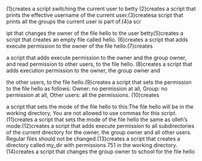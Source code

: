 (1)creates a script switching the current user to betty (2)creates a script that prints the effective username of the current user.(3)createsa script that prints all the groups the current user is part of.(4)a scr

ipt that changes the owner of the file hello to the user betty(5)creates a script that creates an empty file called hello. (6)creates a script that adds execute permission to the owner of the file hello.(7)creates

 a script that adds execute permission to the owner and the group owner, and read permission to other users, to the file hello. (8)creates a script that adds execution permission to the owner, the group owner and 

the other users, to the file hello.(9)creates a script that sets the permission to the file hello as follows: Owner: no permission at all, Group: no permission at all, Other users: all the permissions. (10)creates

 a script that sets the mode of the file hello to this:The file hello will be in the working directory, You are not allowed to use commas for this script.(11)creates a script that sets the mode of the file hello the same as olleh’s mode.(12)creates a script that adds execute permission to all subdirectories of the current directory for the owner, the group owner and all other users. Regular files should not be changed.(13)creates  a script that creates a directory called my_dir with permissions 751 in the working directory.(14)creates a script that changes the group owner to school for the file hello
